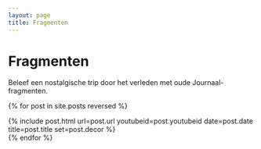 ```yaml
---
layout: page
title: Fragmenten
---
```

# Fragmenten

<p class="lead">Beleef een nostalgische trip door het verleden met oude Journaal-fragmenten.</p>

{% for post in site.posts reversed %}
<div class="col-4-12">
  {% include post.html url=post.url youtubeid=post.youtubeid date=post.date title=post.title set=post.decor %}
</div>
{% endfor %}
